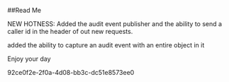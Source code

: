 ﻿##Read Me

NEW HOTNESS: Added the audit event publisher and the ability to send a caller id in the header
of out new requests.

added the ability to capture an audit event with an entire object in it

Enjoy your day

92ce0f2e-2f0a-4d08-bb3c-dc51e8573ee0
